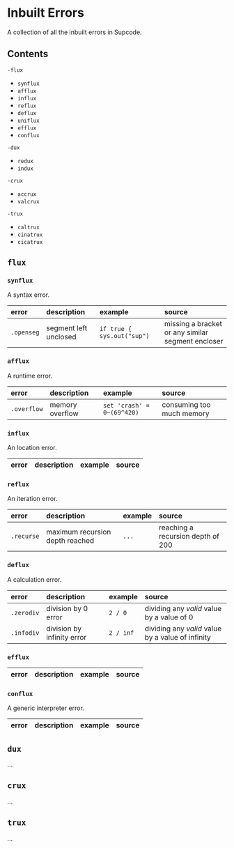 # Inbuilt Errors

A collection of all the inbuilt errors in Supcode.

## Contents

`-flux`
- `synflux`
- `afflux`
- `influx`
- `reflux`
- `deflux`
- `uniflux`
- `efflux`
- `conflux`

`-dux`
- `redux`
- `indux`

`-crux`
- `accrux`
- `valcrux`

`-trux`
- `caltrux`
- `cinatrux`
- `cicatrux`

## `flux`

### `synflux`

A syntax error.

| error | description | example | source |
| :---- | :---------- | :------ | :----- |
| `.openseg` | segment left unclosed | `if true { sys.out("sup")` | missing a bracket or any similar segment encloser | 

### `afflux`

A runtime error.

| error | description | example | source |
| :---- | :---------- | :------ | :----- |
| `.overflow` | memory overflow | `set 'crash' = 0~(69^420)` | consuming too much memory |

### `influx`

An location error.

| error | description | example | source |
| :---- | :---------- | :------ | :----- |

### `reflux`

An iteration error.

| error | description | example | source |
| :---- | :---------- | :------ | :----- |
| `.recurse` | maximum recursion depth reached | `...` | reaching a recursion depth of 200 |

### `deflux`

A calculation error.

| error | description | example | source |
| :---- | :---------- | :------ | :----- |
| `.zerodiv` | division by 0 error | `2 / 0` | dividing any *valid* value by a value of 0 |
| `.infodiv` | division by infinity error | `2 / inf` | dividing any *valid* value by a value of infinity |

### `efflux`

| error | description | example | source |
| :---- | :---------- | :------ | :----- |

### `conflux`

A generic interpreter error.

| error | description | example | source |
| :---- | :---------- | :------ | :----- |

## `dux`

...

## `crux`

...

## `trux`

...
